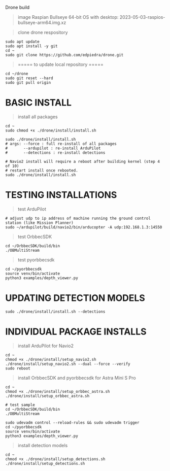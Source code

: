 Drone build

> image Raspian Bullseye 64-bit OS
  > with desktop: 2023-05-03-raspios-bullseye-arm64.img.xz

> clone drone respository
```
sudo apt update 
sudo apt install -y git
cd ~
sudo git clone https://github.com/edpiedra/drone.git
```

> ===== to update local repository =====
```
cd ~/drone
sudo git reset --hard
sudo git pull origin
```

# BASIC INSTALL
> install all packages
```
cd ~
sudo chmod +x ./drone/install/install.sh

sudo ./drone/install/install.sh
# args: --force : full re-install of all packages
#       --ardupilot : re-install ArduPilot
#       --detections : re-install detections

# Navio2 install will require a reboot after building kernel (step 4 of 10)
# restart install once rebooted.
sudo ./drone/install/install.sh
```

# TESTING INSTALLATIONS
> test ArduPilot
```
# adjust udp to ip address of machine running the ground control station (like Mission Planner)
sudo ~/ardupilot/build/navio2/bin/arducopter -A udp:192.168.1.3:14550
```

> test OrbbecSDK
```
cd ~/OrbbecSDK/build/bin
./OBMultiStream
```

> test pyorbbecsdk
```
cd ~/pyorbbecsdk
source venv/bin/activate
python3 examples/depth_viewer.py
```

# UPDATING DETECTION MODELS
```
sudo ./drone/install/install.sh --detections
```

# INDIVIDUAL PACKAGE INSTALLS
> install ArduPilot for Navio2
```
cd ~
chmod +x ./drone/install/setup_navio2.sh
./drone/install/setup_navio2.sh --dual --force --verify
sudo reboot
```

> install OrbbecSDK and pyorbbecsdk for Astra Mini S Pro
```
cd ~
chmod +x ./drone/install/setup_orbbec_astra.sh
./drone/install/setup_orbbec_astra.sh

# test sample
cd ~/OrbbecSDK/build/bin
./OBMultiStream

sudo udevadm control --reload-rules && sudo udevadm trigger
cd ~/pyorbbecsdk
source venv/bin/activate
python3 examples/depth_viewer.py

```

> install detection models
```
cd ~
chmod +x ./drone/install/setup_detections.sh
./drone/install/setup_detections.sh
```
